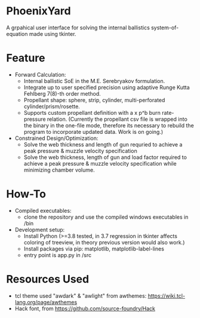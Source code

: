 # PhoenixYard
A grpahical user interface for solving the internal ballistics system-of-equation made using tkinter.

# Feature
* Forward Calculation:
  - Internal ballistic SoE in the M.E. Serebryakov formulation.
  - Integrate up to user specified precision using adaptive Runge Kutta Fehlberg 7(8)-th order method.
  - Propellant shape: sphere, strip, cylinder, multi-perforated cylinder/prism/rosette.
  - Supports custom propellant definition with a x p^b burn rate-pressure relation. (Currently the propellant csv file is wrapped into the binary in the one-file mode, therefore its necessary to rebuild the program to incorporate updated data. Work is on going.) 
* Constrained Design/Optimization:
  - Solve the web thickness and length of gun requried to achieve a peak pressure & muzzle velocity specification
  - Solve the web thickness, length of gun and load factor required to achieve a peak pressure & muzzle velocity specification while minimizing chamber volume.

# How-To
* Compiled executables:
  - clone the repository and use the compiled windows executables in /bin
* Development setup:
  - Install Python (>=3.8 tested, in 3.7 regression in tkinter affects coloring of treeview, in theory previous version would also work.)
  - Install packages via pip: matplotlib, matplotlib-label-lines
  - entry point is app.py in /src

# Resources Used
* tcl theme used "awdark" & "awlight" from awthemes: https://wiki.tcl-lang.org/page/awthemes
* Hack font, from https://github.com/source-foundry/Hack
